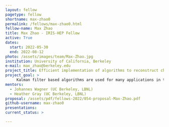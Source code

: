 ```yaml
---
layout: fellow
pagetype: fellow
shortname: max-zhao0
permalink: /fellows/max-zhao0.html
fellow-name: Max Zhao
title: Max Zhao - IRIS-HEP Fellow
active: True
dates:
  start: 2022-05-30
  end: 2022-08-12
photo: /assets/images/team/Max-Zhao.jpg
institution: University of California, Berkeley
e-mail: max_zhao@berkeley.edu
project_title: Efficient implementation of algorithms to reconstruct charged particles trajectories
project_goal: >
     Kalman filter based algorithms are used for many applications in the track reconstruction process primarily for its noise reduction properties. This project will investigate the possibility of creating a machine learning algorithm that embeds the properties of a Kalman filter. We will explore various neural network architectures to test their efficacy in the context of current algorithms. Achieving higher performance through machine learning based Kalman filters would contribute to tracking software’s capability to handle expected increases in data flow for high energy experiments.
mentors:
  - Johannes Wagner (UC Berkeley, LBNL)
  - Heather Gray (UC Berkeley, LBNL)
proposal: /assets/pdf/fellows-2022/054-proposal-Max-Zhao.pdf
github-username: max-zhao0
presentations:
current_status: >

---
```

